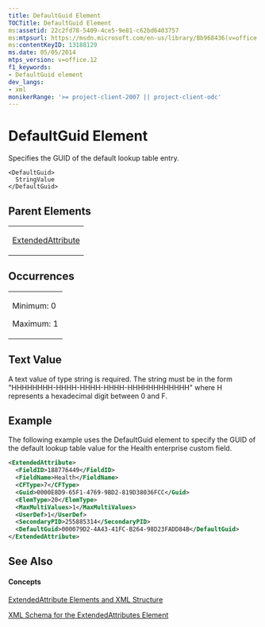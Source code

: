 ```yaml
---
title: DefaultGuid Element
TOCTitle: DefaultGuid Element
ms:assetid: 22c2fd78-5409-4ce5-9e81-c62bd6403757
ms:mtpsurl: https://msdn.microsoft.com/en-us/library/Bb968436(v=office.12)
ms:contentKeyID: 13188129
ms.date: 05/05/2014
mtps_version: v=office.12
f1_keywords:
- DefaultGuid element
dev_langs:
- xml
monikerRange: '>= project-client-2007 || project-client-odc'
---
```


# DefaultGuid Element




Specifies the GUID of the default lookup table entry.

    <DefaultGuid>
      StringValue
    </DefaultGuid>

## Parent Elements

<table>
<colgroup>
<col style="width: 100%" />
</colgroup>
<tbody>
<tr class="odd">
<td><p><a href="bb968669(v=office.12).md">ExtendedAttribute</a></p></td>
</tr>
</tbody>
</table>

## Occurrences

<table>
<colgroup>
<col style="width: 100%" />
</colgroup>
<tbody>
<tr class="odd">
<td><p>Minimum: 0</p>
<p>Maximum: 1</p></td>
</tr>
</tbody>
</table>

## Text Value

A text value of type string is required. The string must be in the form "HHHHHHHH-HHHH-HHHH-HHHH-HHHHHHHHHHHH" where H represents a hexadecimal digit between 0 and F.

## Example

The following example uses the DefaultGuid element to specify the GUID of the default lookup table value for the Health enterprise custom field.

``` xml
<ExtendedAttribute>
  <FieldID>188776449</FieldID>
  <FieldName>Health</FieldName>
  <CFType>7</CFType>
  <Guid>0000E8D9-65F1-4769-9BD2-819D38036FCC</Guid>
  <ElemType>20</ElemType>
  <MaxMultiValues>1</MaxMultiValues>
  <UserDef>1</UserDef>
  <SecondaryPID>255885314</SecondaryPID>
  <DefaultGuid>000079D2-4A43-41FC-B264-98D23FADD84B</DefaultGuid>
</ExtendedAttribute>
```

## See Also

#### Concepts

[ExtendedAttribute Elements and XML Structure](bb968579\(v=office.12\).md)

[XML Schema for the ExtendedAttributes Element](bb968705\(v=office.12\).md)

